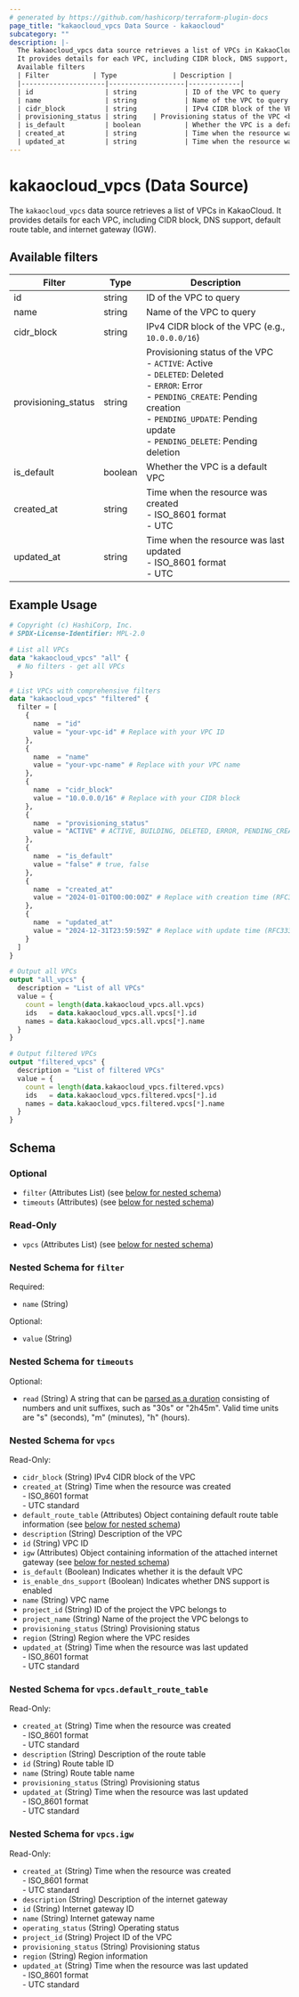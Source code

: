 ```yaml
---
# generated by https://github.com/hashicorp/terraform-plugin-docs
page_title: "kakaocloud_vpcs Data Source - kakaocloud"
subcategory: ""
description: |-
  The kakaocloud_vpcs data source retrieves a list of VPCs in KakaoCloud.
  It provides details for each VPC, including CIDR block, DNS support, default route table, and internet gateway (IGW).
  Available filters
  | Filter           | Type              | Description |
  |---------------------|-------------------|-------------|
  | id                  | string            | ID of the VPC to query  |
  | name                | string            | Name of the VPC to query |
  | cidr_block          | string            | IPv4 CIDR block of the VPC (e.g., `10.0.0.0/16`) |
  | provisioning_status | string    | Provisioning status of the VPC <br>- `ACTIVE`: Active <br>- `DELETED`: Deleted <br>- `ERROR`: Error <br>- `PENDING_CREATE`: Pending creation <br>- `PENDING_UPDATE`: Pending update <br>- `PENDING_DELETE`: Pending deletion |
  | is_default          | boolean           | Whether the VPC is a default VPC |
  | created_at          | string            | Time when the resource was created <br>- ISO_8601 format <br>- UTC |
  | updated_at          | string            | Time when the resource was last updated <br>- ISO_8601 format <br>- UTC |
---
```


# kakaocloud_vpcs (Data Source)

The `kakaocloud_vpcs` data source retrieves a list of VPCs in KakaoCloud.
It provides details for each VPC, including CIDR block, DNS support, default route table, and internet gateway (IGW).

## Available filters

| Filter           | Type              | Description |
|---------------------|-------------------|-------------|
| id                  | string            | ID of the VPC to query  |
| name                | string            | Name of the VPC to query |
| cidr_block          | string            | IPv4 CIDR block of the VPC (e.g., `10.0.0.0/16`) |
| provisioning_status | string    | Provisioning status of the VPC <br>- `ACTIVE`: Active <br>- `DELETED`: Deleted <br>- `ERROR`: Error <br>- `PENDING_CREATE`: Pending creation <br>- `PENDING_UPDATE`: Pending update <br>- `PENDING_DELETE`: Pending deletion |
| is_default          | boolean           | Whether the VPC is a default VPC |
| created_at          | string            | Time when the resource was created <br>- ISO_8601 format <br>- UTC |
| updated_at          | string            | Time when the resource was last updated <br>- ISO_8601 format <br>- UTC |

## Example Usage

```terraform
# Copyright (c) HashiCorp, Inc.
# SPDX-License-Identifier: MPL-2.0

# List all VPCs
data "kakaocloud_vpcs" "all" {
  # No filters - get all VPCs
}

# List VPCs with comprehensive filters
data "kakaocloud_vpcs" "filtered" {
  filter = [
    {
      name  = "id"
      value = "your-vpc-id" # Replace with your VPC ID
    },
    {
      name  = "name"
      value = "your-vpc-name" # Replace with your VPC name
    },
    {
      name  = "cidr_block"
      value = "10.0.0.0/16" # Replace with your CIDR block
    },
    {
      name  = "provisioning_status"
      value = "ACTIVE" # ACTIVE, BUILDING, DELETED, ERROR, PENDING_CREATE, PENDING_DELETE, PENDING_UPDATE
    },
    {
      name  = "is_default"
      value = "false" # true, false
    },
    {
      name  = "created_at"
      value = "2024-01-01T00:00:00Z" # Replace with creation time (RFC3339 format)
    },
    {
      name  = "updated_at"
      value = "2024-12-31T23:59:59Z" # Replace with update time (RFC3339 format)
    }
  ]
}

# Output all VPCs
output "all_vpcs" {
  description = "List of all VPCs"
  value = {
    count = length(data.kakaocloud_vpcs.all.vpcs)
    ids   = data.kakaocloud_vpcs.all.vpcs[*].id
    names = data.kakaocloud_vpcs.all.vpcs[*].name
  }
}

# Output filtered VPCs
output "filtered_vpcs" {
  description = "List of filtered VPCs"
  value = {
    count = length(data.kakaocloud_vpcs.filtered.vpcs)
    ids   = data.kakaocloud_vpcs.filtered.vpcs[*].id
    names = data.kakaocloud_vpcs.filtered.vpcs[*].name
  }
}
```

<!-- schema generated by tfplugindocs -->
## Schema

### Optional

- `filter` (Attributes List) (see [below for nested schema](#nestedatt--filter))
- `timeouts` (Attributes) (see [below for nested schema](#nestedatt--timeouts))

### Read-Only

- `vpcs` (Attributes List) (see [below for nested schema](#nestedatt--vpcs))

<a id="nestedatt--filter"></a>
### Nested Schema for `filter`

Required:

- `name` (String)

Optional:

- `value` (String)


<a id="nestedatt--timeouts"></a>
### Nested Schema for `timeouts`

Optional:

- `read` (String) A string that can be [parsed as a duration](https://pkg.go.dev/time#ParseDuration) consisting of numbers and unit suffixes, such as "30s" or "2h45m". Valid time units are "s" (seconds), "m" (minutes), "h" (hours).


<a id="nestedatt--vpcs"></a>
### Nested Schema for `vpcs`

Read-Only:

- `cidr_block` (String) IPv4 CIDR block of the VPC
- `created_at` (String) Time when the resource was created<br/> - ISO_8601 format<br/> - UTC standard
- `default_route_table` (Attributes) Object containing default route table information (see [below for nested schema](#nestedatt--vpcs--default_route_table))
- `description` (String) Description of the VPC
- `id` (String) VPC ID
- `igw` (Attributes) Object containing information of the attached internet gateway (see [below for nested schema](#nestedatt--vpcs--igw))
- `is_default` (Boolean) Indicates whether it is the default VPC
- `is_enable_dns_support` (Boolean) Indicates whether DNS support is enabled
- `name` (String) VPC name
- `project_id` (String) ID of the project the VPC belongs to
- `project_name` (String) Name of the project the VPC belongs to
- `provisioning_status` (String) Provisioning status
- `region` (String) Region where the VPC resides
- `updated_at` (String) Time when the resource was last updated<br/> - ISO_8601 format<br/> - UTC standard

<a id="nestedatt--vpcs--default_route_table"></a>
### Nested Schema for `vpcs.default_route_table`

Read-Only:

- `created_at` (String) Time when the resource was created<br/> - ISO_8601 format<br/> - UTC standard
- `description` (String) Description of the route table
- `id` (String) Route table ID
- `name` (String) Route table name
- `provisioning_status` (String) Provisioning status
- `updated_at` (String) Time when the resource was last updated<br/> - ISO_8601 format<br/> - UTC standard


<a id="nestedatt--vpcs--igw"></a>
### Nested Schema for `vpcs.igw`

Read-Only:

- `created_at` (String) Time when the resource was created<br/> - ISO_8601 format<br/> - UTC standard
- `description` (String) Description of the internet gateway
- `id` (String) Internet gateway ID
- `name` (String) Internet gateway name
- `operating_status` (String) Operating status
- `project_id` (String) Project ID of the VPC
- `provisioning_status` (String) Provisioning status
- `region` (String) Region information
- `updated_at` (String) Time when the resource was last updated<br/> - ISO_8601 format<br/> - UTC standard
